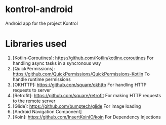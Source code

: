 # kontrol-android
Android app for the project Kontrol

# Libraries used

1. [Kotlin-Coroutines]: https://github.com/Kotlin/kotlinx.coroutines For handling async tasks in a syncronous way 
2. [QuickPermissions]: https://github.com/QuickPermissions/QuickPermissions-Kotlin To handle runtime permissions
3. [OKHTTP]: https://github.com/square/okhttp For handling HTTP requests to server
4. [Retrofit]: https://github.com/square/retrofit For making HTTP requests to the remote server
5. [Glide]: https://github.com/bumptech/glide For image loading
6. [Android Navigation Component]
7. [Koin]: https://github.com/InsertKoinIO/koin For Dependency Injections
